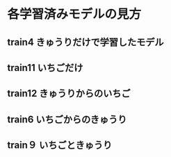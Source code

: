 # 各学習済みモデルの見方
## train4 きゅうりだけで学習したモデル
## train11 いちごだけ
## train12 きゅうりからのいちご
## train6 いちごからのきゅうり
## train９ いちごときゅうり
